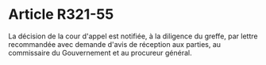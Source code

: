 # Article R321-55

La décision de la cour d'appel est notifiée, à la diligence du greffe, par lettre recommandée avec demande d'avis de réception aux parties, au commissaire du Gouvernement et au procureur général.
